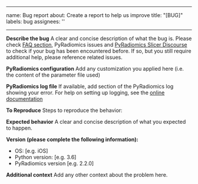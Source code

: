 ______________________________________________________________________

name: Bug report
about: Create a report to help us improve
title: "[BUG]"
labels: bug
assignees: ''

______________________________________________________________________

**Describe the bug**
A clear and concise description of what the bug is. Please check [FAQ section](https://pyradiomics.readthedocs.io/en/latest/faq.html), PyRadiomics issues and [PyRadiomics Slicer Discourse](https://discourse.slicer.org/c/community/radiomics/23) to check if your bug has been encountered before. If so, but you still require additional help, please reference related issues.

**PyRadiomics configuration**
Add any customization you applied here (i.e. the content of the parameter file used)

**PyRadiomics log file**
If available, add section of the PyRadiomics log showing your error. For help on setting up logging, see the [online documentation](https://pyradiomics.readthedocs.io/en/latest/usage.html#setting-up-logging)

**To Reproduce**
Steps to reproduce the behavior:

**Expected behavior**
A clear and concise description of what you expected to happen.

**Version (please complete the following information):**

- OS: [e.g. iOS]
- Python version: [e.g. 3.6]
- PyRadiomics version [e.g. 2.2.0]

**Additional context**
Add any other context about the problem here.
